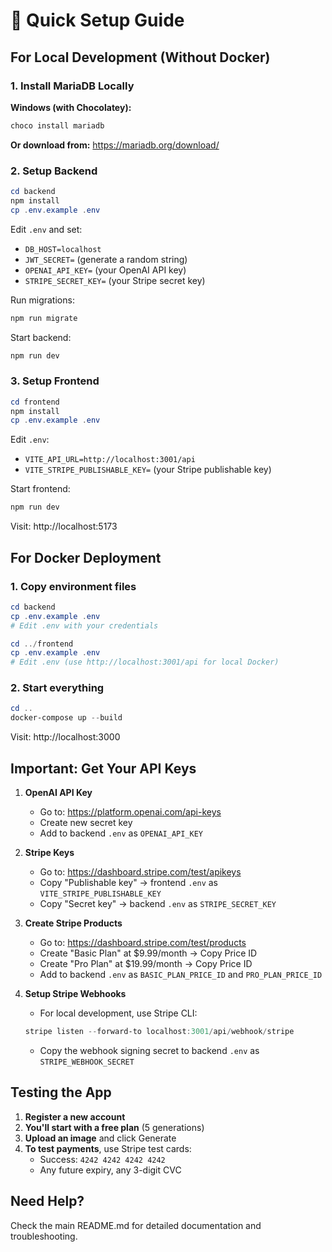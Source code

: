 # 🚀 Quick Setup Guide

## For Local Development (Without Docker)

### 1. Install MariaDB Locally

**Windows (with Chocolatey):**
```powershell
choco install mariadb
```

**Or download from:** https://mariadb.org/download/

### 2. Setup Backend

```powershell
cd backend
npm install
cp .env.example .env
```

Edit `.env` and set:
- `DB_HOST=localhost`
- `JWT_SECRET=` (generate a random string)
- `OPENAI_API_KEY=` (your OpenAI API key)
- `STRIPE_SECRET_KEY=` (your Stripe secret key)

Run migrations:
```powershell
npm run migrate
```

Start backend:
```powershell
npm run dev
```

### 3. Setup Frontend

```powershell
cd frontend
npm install
cp .env.example .env
```

Edit `.env`:
- `VITE_API_URL=http://localhost:3001/api`
- `VITE_STRIPE_PUBLISHABLE_KEY=` (your Stripe publishable key)

Start frontend:
```powershell
npm run dev
```

Visit: http://localhost:5173

## For Docker Deployment

### 1. Copy environment files

```powershell
cd backend
cp .env.example .env
# Edit .env with your credentials

cd ../frontend
cp .env.example .env
# Edit .env (use http://localhost:3001/api for local Docker)
```

### 2. Start everything

```powershell
cd ..
docker-compose up --build
```

Visit: http://localhost:3000

## Important: Get Your API Keys

1. **OpenAI API Key**
   - Go to: https://platform.openai.com/api-keys
   - Create new secret key
   - Add to backend `.env` as `OPENAI_API_KEY`

2. **Stripe Keys**
   - Go to: https://dashboard.stripe.com/test/apikeys
   - Copy "Publishable key" → frontend `.env` as `VITE_STRIPE_PUBLISHABLE_KEY`
   - Copy "Secret key" → backend `.env` as `STRIPE_SECRET_KEY`

3. **Create Stripe Products**
   - Go to: https://dashboard.stripe.com/test/products
   - Create "Basic Plan" at $9.99/month → Copy Price ID
   - Create "Pro Plan" at $19.99/month → Copy Price ID
   - Add to backend `.env` as `BASIC_PLAN_PRICE_ID` and `PRO_PLAN_PRICE_ID`

4. **Setup Stripe Webhooks**
   - For local development, use Stripe CLI:
   ```powershell
   stripe listen --forward-to localhost:3001/api/webhook/stripe
   ```
   - Copy the webhook signing secret to backend `.env` as `STRIPE_WEBHOOK_SECRET`

## Testing the App

1. **Register a new account**
2. **You'll start with a free plan** (5 generations)
3. **Upload an image** and click Generate
4. **To test payments**, use Stripe test cards:
   - Success: `4242 4242 4242 4242`
   - Any future expiry, any 3-digit CVC

## Need Help?

Check the main README.md for detailed documentation and troubleshooting.

